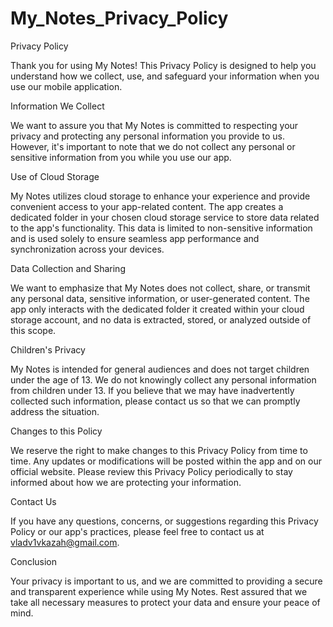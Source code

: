 # My_Notes_Privacy_Policy
Privacy Policy

Thank you for using My Notes! This Privacy Policy is designed to help you understand how we collect, use, and safeguard your information when you use our mobile application.

Information We Collect

We want to assure you that My Notes is committed to respecting your privacy and protecting any personal information you provide to us. However, it's important to note that we do not collect any personal or sensitive information from you while you use our app.

Use of Cloud Storage

My Notes utilizes cloud storage to enhance your experience and provide convenient access to your app-related content. The app creates a dedicated folder in your chosen cloud storage service to store data related to the app's functionality. This data is limited to non-sensitive information and is used solely to ensure seamless app performance and synchronization across your devices.

Data Collection and Sharing

We want to emphasize that My Notes does not collect, share, or transmit any personal data, sensitive information, or user-generated content. The app only interacts with the dedicated folder it created within your cloud storage account, and no data is extracted, stored, or analyzed outside of this scope.

Children's Privacy

My Notes is intended for general audiences and does not target children under the age of 13. We do not knowingly collect any personal information from children under 13. If you believe that we may have inadvertently collected such information, please contact us so that we can promptly address the situation.

Changes to this Policy

We reserve the right to make changes to this Privacy Policy from time to time. Any updates or modifications will be posted within the app and on our official website. Please review this Privacy Policy periodically to stay informed about how we are protecting your information.

Contact Us

If you have any questions, concerns, or suggestions regarding this Privacy Policy or our app's practices, please feel free to contact us at vladv1vkazah@gmail.com.

Conclusion

Your privacy is important to us, and we are committed to providing a secure and transparent experience while using My Notes. Rest assured that we take all necessary measures to protect your data and ensure your peace of mind.
